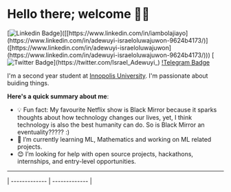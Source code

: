# Hello there; welcome 👋🏾

[![Linkedin Badge](https://img.shields.io/badge/-Israel_Adewuyi_-blue?style=for-the-badge&logo=Linkedin&logoColor=white&link=[https://www.linkedin.com/in/adewuyi-israeloluwajuwon](https://www.linkedin.com/in/adewuyi-israeloluwajuwon-9624b4173/))]([[https://www.linkedin.com/in/iambolajiayo](https://www.linkedin.com/in/adewuyi-israeloluwajuwon-9624b4173/)]([https://www.linkedin.com/in/adewuyi-israeloluwajuwon](https://www.linkedin.com/in/adewuyi-israeloluwajuwon-9624b4173/))) [![Twitter Badge](https://img.shields.io/badge/-@Israel_Adewuyi_-1ca0f1?style=for-the-badge&logo=twitter&logoColor=white&link=https://twitter.com/Israel_Adewuyi_)](https://twitter.com/Israel_Adewuyi_) [!Telegram Badge]()

I'm a second year student at [Innopolis University](https://innopolis.university/). I'm passionate about buiding things. 

**Here's a quick summary about me**:

- 💡 Fun fact: My favourite Netflix show is Black Mirror because it sparks thoughts about how technology changes our lives, yet, I think technology is also the best humanity can do. So is Black Mirror an eventuality????? :)
- 🌱 I’m currently learning ML, Mathematics and working on ML related projects.
- 😊 I’m looking for help with open source projects, hackathons, internships, and entry-level opportunities.

---
| ------------- | ------------- |
